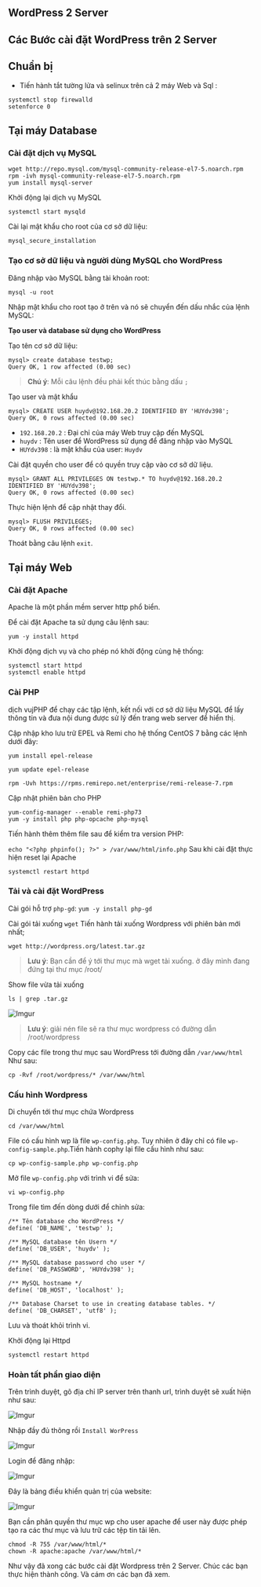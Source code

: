 ## WordPress 2 Server 

## Các Bước cài đặt WordPress trên 2 Server 
## Chuẩn bị
* Tiến hành tắt tường lửa và selinux trên cả 2 máy Web và Sql :

```
systemctl stop firewalld
setenforce 0
```

## Tại máy Database 
### Cài đặt dịch vụ MySQL 

```
wget http://repo.mysql.com/mysql-community-release-el7-5.noarch.rpm
rpm -ivh mysql-community-release-el7-5.noarch.rpm
yum install mysql-server
```

Khởi động lại dịch vụ MySQL 

`systemctl start mysqld `

Cài lại mật khẩu cho root của cơ sở dữ liệu:

`mysql_secure_installation`

### Tạo cơ sở dữ liệu và người dùng MySQL cho WordPress 

Đăng nhập vào MySQL bằng tài khoản root:

`mysql -u root`

Nhập mật khẩu cho root tạo ở trên và nó sẽ chuyển đến dấu nhắc của lệnh MySQL:

**Tạo user và database sử dụng cho WordPress**

Tạo tên cơ sở dữ liệu:

```
mysql> create database testwp;
Query OK, 1 row affected (0.00 sec)
```

>**Chú ý**: Mỗi câu lệnh đều phải kết thúc bằng dấu `;`

Tạo user và mật khẩu

```
mysql> CREATE USER huydv@192.168.20.2 IDENTIFIED BY 'HUYdv398';
Query OK, 0 rows affected (0.00 sec)
```
* `192.168.20.2` : Đại chỉ của máy Web truy cập đến MySQL 
* `huydv` : Tên user để WordPress sử dụng để đăng nhập vào MySQL 
* `HUYdv398` : là mật khẩu của user: `Huydv`

Cài đặt quyền cho user để có quyền truy cập vào cơ sở dữ liệu.

```
mysql> GRANT ALL PRIVILEGES ON testwp.* TO huydv@192.168.20.2 IDENTIFIED BY 'HUYdv398';
Query OK, 0 rows affected (0.00 sec)
```

Thực hiện lệnh để cập nhật thay đổi.
```
mysql> FLUSH PRIVILEGES;
Query OK, 0 rows affected (0.00 sec)
```

Thoát bằng câu lệnh `exit`.

## Tại máy Web
### Cài đặt Apache 
Apache là một phần mềm server http phổ biển.

Để cài đặt Apache ta sử dụng câu lệnh sau:

`yum -y install httpd`

Khởi động dịch vụ và cho phép nó khởi động cùng hệ thống:

```
systemctl start httpd
systemctl enable httpd
```

### Cài PHP

dịch vujPHP để chạy các tập lệnh, kết nối với cơ sở dữ liệu MySQL để lấy thông tin và đưa nội dung được sử lý đến trang web server để hiển thị.

Cập nhập kho lưu trữ EPEL và Remi cho hệ thống CentOS 7 bằng các lệnh dưới đây:
```
yum install epel-release

yum update epel-release

rpm -Uvh https://rpms.remirepo.net/enterprise/remi-release-7.rpm
```

Cập nhật phiên bản cho PHP
```
yum-config-manager --enable remi-php73
yum -y install php php-opcache php-mysql
```

Tiến hành thêm thêm file sau để kiểm tra version PHP:

`echo "<?php phpinfo(); ?>" > /var/www/html/info.php`
Sau khi cài đặt thực hiện reset lại Apache 

`systemctl restart httpd`

### Tải và cài đặt WordPress 
Cài gói hỗ trợ `php-gd`:
`yum -y install php-gd`

Cài gói tải xuống `wget`
Tiến hành tải xuống Wordpress với phiên bản mới nhất;

`wget http://wordpress.org/latest.tar.gz` 

>**Lưu ý**: Bạn cần để ý tới thư mục mà wget tải xuống. ở đây mình đang đứng tại thư mục /root/

Show file vừa tải xuống

`ls | grep .tar.gz`

![Imgur](https://i.imgur.com/5aGXj5V.png)

>**Lưu ý**: giải nén file sẽ ra thư mục wordpress có đường dẫn /root/wordpress

Copy các file trong thư mục sau WordPress tới đường dẫn `/var/www/html` Như sau:

`cp -Rvf /root/wordpress/* /var/www/html`

### Cấu hình Wordpress

Di chuyển tới thư mục chứa Wordpress 

`cd /var/www/html`

File có cấu hình wp là file `wp-config.php`. Tuy nhiên ở đây chỉ có file `wp-config-sample.php`.Tiến hành cophy lại file cấu hình như sau:

`cp wp-config-sample.php wp-config.php`

Mở file `wp-config.php` với trình vi để sửa:

`vi wp-config.php`

Trong file tìm đến dòng dưới để chỉnh sửa:

```
/** Tên database cho WordPress */
define( 'DB_NAME', 'testwp' );

/** MySQL database tên Usern */
define( 'DB_USER', 'huydv' );

/** MySQL database password cho user */
define( 'DB_PASSWORD', 'HUYdv398' );

/** MySQL hostname */
define( 'DB_HOST', 'localhost' );

/** Database Charset to use in creating database tables. */
define( 'DB_CHARSET', 'utf8' );
```

Lưu và thoát khỏi trình vi.

Khởi động lại Httpd

`systemctl restart httpd`

### Hoàn tất phần giao diện 

Trên trình duyệt, gõ địa chỉ IP server trên thanh url, trình duyệt sẽ xuất hiện như sau:

![Imgur](https://i.imgur.com/Uch0Fow.png)

Nhập đầy đủ thông rồi `Install WorPress `

![Imgur](https://i.imgur.com/UatyBYP.png)

Login để đăng nhập:

![Imgur](https://i.imgur.com/GwvsTk4.png)

Đây là bảng điều khiển quản trị của website:

![Imgur](https://i.imgur.com/SntjYhJ.png)

Bạn cần phân quyền thư mục wp cho user apache để user này được phép tạo ra các thư mục và lưu trữ các tệp tin tải lên.
```
chmod -R 755 /var/www/html/*
chown -R apache:apache /var/www/html/*
```

Như vậy đã xong các bước cài đặt Wordpress trên 2 Server. Chúc các bạn thực hiện thành công. Và cám ơn các bạn đã xem.

